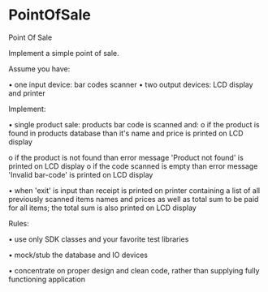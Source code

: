 # PointOfSale
Point Of Sale 

Implement a simple point of sale.

Assume you have:

•	one input device: bar codes scanner 
•	two output devices: LCD display and printer 

Implement:

•	single product sale: products bar code is scanned and: 
o	if the product is found in products database than it's name and price is printed on LCD display 

o	if the product is not found than error message 'Product not found' is printed on LCD display 
o	if the code scanned is empty than error message 'Invalid bar-code' is printed on LCD display 

•	when 'exit' is input than receipt is printed on printer containing a list of all previously scanned items names and prices as well as total sum to be paid for all items; the total sum is also printed on LCD display 

Rules:

•	use only SDK classes and your favorite test libraries 

•	mock/stub the database and IO devices 

•	concentrate on proper design and clean code, rather than supplying fully functioning application 

